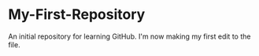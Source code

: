 My-First-Repository
===================

An initial repository for learning GitHub.  I'm now making my first edit to the file.
